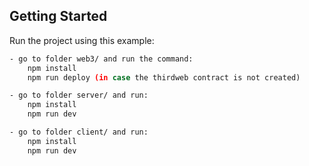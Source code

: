 ## Getting Started

Run the project using this example:

```bash
- go to folder web3/ and run the command: 
    npm install
    npm run deploy (in case the thirdweb contract is not created)

- go to folder server/ and run: 
    npm install
    npm run dev

- go to folder client/ and run: 
    npm install
    npm run dev
